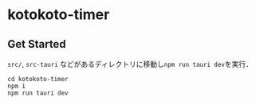 # kotokoto-timer

## Get Started

`src/`, `src-tauri` などがあるディレクトリに移動し`npm run tauri dev`を実行．

```
cd kotokoto-timer
npm i
npm run tauri dev
```
